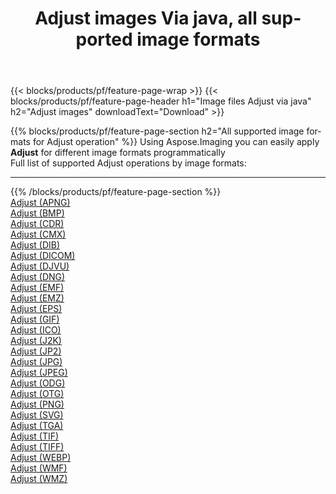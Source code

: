 ﻿---
title: Adjust images Via java, all supported image formats 
weight: 3920
url: /java/adjust 
lang: en
langdirlevel: 2
locales: zh-hans,ja,it,ru,de,es,fr,nl,id,lt,pl,pt,vi,tr,ko,zh-hant,ar,hi,th,sv,cs,uk,he
description: Using Aspose.Imaging you can easily Adjust images Via java
---

{{< blocks/products/pf/feature-page-wrap >}}
{{< blocks/products/pf/feature-page-header h1="Image files Adjust via java" h2="Adjust images" downloadText="Download" >}}


{{% blocks/products/pf/feature-page-section  h2="All supported image formats for Adjust operation" %}}
Using Aspose.Imaging you can easily apply **Adjust** for different image formats programmatically
<br/>
Full list of supported Adjust operations by image formats:
<hr/>
{{% /blocks/products/pf/feature-page-section %}}
<div class="container-fluid productfamilypage bg-gray">
    <div class="convertypes bg-gray agp-content section">
        <div class="container">
		<div class="row other-converters">
		    <div class='col-md-2 other-converter remove-lp remove-rp'><a href="/imaging/java/adjust/apng" >Adjust (APNG)</a></div><div class='col-md-2 other-converter remove-lp remove-rp'><a href="/imaging/java/adjust/bmp" >Adjust (BMP)</a></div><div class='col-md-2 other-converter remove-lp remove-rp'><a href="/imaging/java/adjust/cdr" >Adjust (CDR)</a></div><div class='col-md-2 other-converter remove-lp remove-rp'><a href="/imaging/java/adjust/cmx" >Adjust (CMX)</a></div><div class='col-md-2 other-converter remove-lp remove-rp'><a href="/imaging/java/adjust/dib" >Adjust (DIB)</a></div><div class='col-md-2 other-converter remove-lp remove-rp'><a href="/imaging/java/adjust/dicom" >Adjust (DICOM)</a></div><div class='col-md-2 other-converter remove-lp remove-rp'><a href="/imaging/java/adjust/djvu" >Adjust (DJVU)</a></div><div class='col-md-2 other-converter remove-lp remove-rp'><a href="/imaging/java/adjust/dng" >Adjust (DNG)</a></div><div class='col-md-2 other-converter remove-lp remove-rp'><a href="/imaging/java/adjust/emf" >Adjust (EMF)</a></div><div class='col-md-2 other-converter remove-lp remove-rp'><a href="/imaging/java/adjust/emz" >Adjust (EMZ)</a></div><div class='col-md-2 other-converter remove-lp remove-rp'><a href="/imaging/java/adjust/eps" >Adjust (EPS)</a></div><div class='col-md-2 other-converter remove-lp remove-rp'><a href="/imaging/java/adjust/gif" >Adjust (GIF)</a></div><div class='col-md-2 other-converter remove-lp remove-rp'><a href="/imaging/java/adjust/ico" >Adjust (ICO)</a></div><div class='col-md-2 other-converter remove-lp remove-rp'><a href="/imaging/java/adjust/j2k" >Adjust (J2K)</a></div><div class='col-md-2 other-converter remove-lp remove-rp'><a href="/imaging/java/adjust/jp2" >Adjust (JP2)</a></div><div class='col-md-2 other-converter remove-lp remove-rp'><a href="/imaging/java/adjust/jpg" >Adjust (JPG)</a></div><div class='col-md-2 other-converter remove-lp remove-rp'><a href="/imaging/java/adjust/jpeg" >Adjust (JPEG)</a></div><div class='col-md-2 other-converter remove-lp remove-rp'><a href="/imaging/java/adjust/odg" >Adjust (ODG)</a></div><div class='col-md-2 other-converter remove-lp remove-rp'><a href="/imaging/java/adjust/otg" >Adjust (OTG)</a></div><div class='col-md-2 other-converter remove-lp remove-rp'><a href="/imaging/java/adjust/png" >Adjust (PNG)</a></div><div class='col-md-2 other-converter remove-lp remove-rp'><a href="/imaging/java/adjust/svg" >Adjust (SVG)</a></div><div class='col-md-2 other-converter remove-lp remove-rp'><a href="/imaging/java/adjust/tga" >Adjust (TGA)</a></div><div class='col-md-2 other-converter remove-lp remove-rp'><a href="/imaging/java/adjust/tif" >Adjust (TIF)</a></div><div class='col-md-2 other-converter remove-lp remove-rp'><a href="/imaging/java/adjust/tiff" >Adjust (TIFF)</a></div><div class='col-md-2 other-converter remove-lp remove-rp'><a href="/imaging/java/adjust/webp" >Adjust (WEBP)</a></div><div class='col-md-2 other-converter remove-lp remove-rp'><a href="/imaging/java/adjust/wmf" >Adjust (WMF)</a></div><div class='col-md-2 other-converter remove-lp remove-rp'><a href="/imaging/java/adjust/wmz" >Adjust (WMZ)</a></div>
                </div>
        </div>
    </div>
</div>
<br/>


